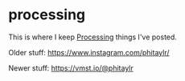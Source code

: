 # processing
 
This is where I keep [Processing](https://processing.org/) things I've posted. 

Older stuff: https://www.instagram.com/phitaylr/ 

Newer stuff: https://vmst.io/@phitaylr
